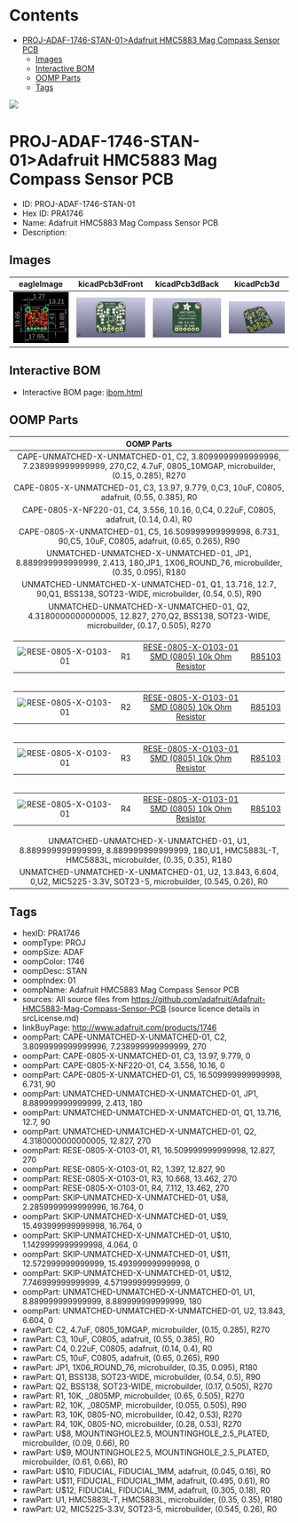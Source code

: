 



Contents
========

* [PROJ-ADAF-1746-STAN-01>Adafruit HMC5883 Mag Compass Sensor PCB](#proj-adaf-1746-stan-01adafruit-hmc5883-mag-compass-sensor-pcb)
	* [Images](#images)
	* [Interactive BOM](#interactive-bom)
	* [OOMP Parts](#oomp-parts)
	* [Tags](#tags)
  
![][im]
# PROJ-ADAF-1746-STAN-01>Adafruit HMC5883 Mag Compass Sensor PCB

- ID: PROJ-ADAF-1746-STAN-01
- Hex ID: PRA1746
- Name: Adafruit HMC5883 Mag Compass Sensor PCB
- Description: 

## Images
  
  

|eagleImage|kicadPcb3dFront|kicadPcb3dBack|kicadPcb3d|
| :---: | :---: | :---: | :---: |
|[![eagleImage](eagleImage_140.png)](eagleImage_600.png)|[![kicadPcb3dFront](kicadPcb3dFront_140.png)](kicadPcb3dFront_600.png)|[![kicadPcb3dBack](kicadPcb3dBack_140.png)](kicadPcb3dBack_600.png)|[![kicadPcb3d](kicadPcb3d_140.png)](kicadPcb3d_600.png)|

## Interactive BOM

- Interactive BOM page: [ibom.html](kicad/bom/ibom.html)

## OOMP Parts
  

|OOMP Parts|
| :---: |
|CAPE-UNMATCHED-X-UNMATCHED-01, C2, 3.8099999999999996, 7.238999999999999, 270,C2, 4.7uF, 0805_10MGAP, microbuilder, (0.15, 0.285), R270|
|CAPE-0805-X-UNMATCHED-01, C3, 13.97, 9.779, 0,C3, 10uF, C0805, adafruit, (0.55, 0.385), R0|
|CAPE-0805-X-NF220-01, C4, 3.556, 10.16, 0,C4, 0.22uF, C0805, adafruit, (0.14, 0.4), R0|
|CAPE-0805-X-UNMATCHED-01, C5, 16.509999999999998, 6.731, 90,C5, 10uF, C0805, adafruit, (0.65, 0.265), R90|
|UNMATCHED-UNMATCHED-X-UNMATCHED-01, JP1, 8.889999999999999, 2.413, 180,JP1, 1X06_ROUND_76, microbuilder, (0.35, 0.095), R180|
|UNMATCHED-UNMATCHED-X-UNMATCHED-01, Q1, 13.716, 12.7, 90,Q1, BSS138, SOT23-WIDE, microbuilder, (0.54, 0.5), R90|
|UNMATCHED-UNMATCHED-X-UNMATCHED-01, Q2, 4.3180000000000005, 12.827, 270,Q2, BSS138, SOT23-WIDE, microbuilder, (0.17, 0.505), R270|
|<table><tr><td>![RESE-0805-X-O103-01](https://raw.githubusercontent.com/oomlout/oomlout_OOMP_parts/main/RESE-0805-X-O103-01/image_140.jpg)</td><td> R1</td><td>[RESE-0805-X-O103-01<br>SMD (0805) 10k Ohm Resistor](https://github.com/oomlout/oomlout_OOMP_parts/tree/main/RESE-0805-X-O103-01/)</td><td>[R85103](https://github.com/oomlout/oomlout_OOMP_parts/tree/main/RESE-0805-X-O103-01/)</td></tr></table>|
|<table><tr><td>![RESE-0805-X-O103-01](https://raw.githubusercontent.com/oomlout/oomlout_OOMP_parts/main/RESE-0805-X-O103-01/image_140.jpg)</td><td> R2</td><td>[RESE-0805-X-O103-01<br>SMD (0805) 10k Ohm Resistor](https://github.com/oomlout/oomlout_OOMP_parts/tree/main/RESE-0805-X-O103-01/)</td><td>[R85103](https://github.com/oomlout/oomlout_OOMP_parts/tree/main/RESE-0805-X-O103-01/)</td></tr></table>|
|<table><tr><td>![RESE-0805-X-O103-01](https://raw.githubusercontent.com/oomlout/oomlout_OOMP_parts/main/RESE-0805-X-O103-01/image_140.jpg)</td><td> R3</td><td>[RESE-0805-X-O103-01<br>SMD (0805) 10k Ohm Resistor](https://github.com/oomlout/oomlout_OOMP_parts/tree/main/RESE-0805-X-O103-01/)</td><td>[R85103](https://github.com/oomlout/oomlout_OOMP_parts/tree/main/RESE-0805-X-O103-01/)</td></tr></table>|
|<table><tr><td>![RESE-0805-X-O103-01](https://raw.githubusercontent.com/oomlout/oomlout_OOMP_parts/main/RESE-0805-X-O103-01/image_140.jpg)</td><td> R4</td><td>[RESE-0805-X-O103-01<br>SMD (0805) 10k Ohm Resistor](https://github.com/oomlout/oomlout_OOMP_parts/tree/main/RESE-0805-X-O103-01/)</td><td>[R85103](https://github.com/oomlout/oomlout_OOMP_parts/tree/main/RESE-0805-X-O103-01/)</td></tr></table>|
|UNMATCHED-UNMATCHED-X-UNMATCHED-01, U1, 8.889999999999999, 8.889999999999999, 180,U1, HMC5883L-T, HMC5883L, microbuilder, (0.35, 0.35), R180|
|UNMATCHED-UNMATCHED-X-UNMATCHED-01, U2, 13.843, 6.604, 0,U2, MIC5225-3.3V, SOT23-5, microbuilder, (0.545, 0.26), R0|

## Tags

- hexID: PRA1746
- oompType: PROJ
- oompSize: ADAF
- oompColor: 1746
- oompDesc: STAN
- oompIndex: 01
- oompName: Adafruit HMC5883 Mag Compass Sensor PCB
- sources: All source files from https://github.com/adafruit/Adafruit-HMC5883-Mag-Compass-Sensor-PCB (source licence details in srcLicense.md)
- linkBuyPage: http://www.adafruit.com/products/1746
- oompPart: CAPE-UNMATCHED-X-UNMATCHED-01, C2, 3.8099999999999996, 7.238999999999999, 270
- oompPart: CAPE-0805-X-UNMATCHED-01, C3, 13.97, 9.779, 0
- oompPart: CAPE-0805-X-NF220-01, C4, 3.556, 10.16, 0
- oompPart: CAPE-0805-X-UNMATCHED-01, C5, 16.509999999999998, 6.731, 90
- oompPart: UNMATCHED-UNMATCHED-X-UNMATCHED-01, JP1, 8.889999999999999, 2.413, 180
- oompPart: UNMATCHED-UNMATCHED-X-UNMATCHED-01, Q1, 13.716, 12.7, 90
- oompPart: UNMATCHED-UNMATCHED-X-UNMATCHED-01, Q2, 4.3180000000000005, 12.827, 270
- oompPart: RESE-0805-X-O103-01, R1, 16.509999999999998, 12.827, 270
- oompPart: RESE-0805-X-O103-01, R2, 1.397, 12.827, 90
- oompPart: RESE-0805-X-O103-01, R3, 10.668, 13.462, 270
- oompPart: RESE-0805-X-O103-01, R4, 7.112, 13.462, 270
- oompPart: SKIP-UNMATCHED-X-UNMATCHED-01, U$8, 2.2859999999999996, 16.764, 0
- oompPart: SKIP-UNMATCHED-X-UNMATCHED-01, U$9, 15.493999999999998, 16.764, 0
- oompPart: SKIP-UNMATCHED-X-UNMATCHED-01, U$10, 1.1429999999999998, 4.064, 0
- oompPart: SKIP-UNMATCHED-X-UNMATCHED-01, U$11, 12.572999999999999, 15.493999999999998, 0
- oompPart: SKIP-UNMATCHED-X-UNMATCHED-01, U$12, 7.746999999999999, 4.571999999999999, 0
- oompPart: UNMATCHED-UNMATCHED-X-UNMATCHED-01, U1, 8.889999999999999, 8.889999999999999, 180
- oompPart: UNMATCHED-UNMATCHED-X-UNMATCHED-01, U2, 13.843, 6.604, 0
- rawPart: C2, 4.7uF, 0805_10MGAP, microbuilder, (0.15, 0.285), R270
- rawPart: C3, 10uF, C0805, adafruit, (0.55, 0.385), R0
- rawPart: C4, 0.22uF, C0805, adafruit, (0.14, 0.4), R0
- rawPart: C5, 10uF, C0805, adafruit, (0.65, 0.265), R90
- rawPart: JP1, 1X06_ROUND_76, microbuilder, (0.35, 0.095), R180
- rawPart: Q1, BSS138, SOT23-WIDE, microbuilder, (0.54, 0.5), R90
- rawPart: Q2, BSS138, SOT23-WIDE, microbuilder, (0.17, 0.505), R270
- rawPart: R1, 10K, _0805MP, microbuilder, (0.65, 0.505), R270
- rawPart: R2, 10K, _0805MP, microbuilder, (0.055, 0.505), R90
- rawPart: R3, 10K, 0805-NO, microbuilder, (0.42, 0.53), R270
- rawPart: R4, 10K, 0805-NO, microbuilder, (0.28, 0.53), R270
- rawPart: U$8, MOUNTINGHOLE2.5, MOUNTINGHOLE_2.5_PLATED, microbuilder, (0.09, 0.66), R0
- rawPart: U$9, MOUNTINGHOLE2.5, MOUNTINGHOLE_2.5_PLATED, microbuilder, (0.61, 0.66), R0
- rawPart: U$10, FIDUCIAL, FIDUCIAL_1MM, adafruit, (0.045, 0.16), R0
- rawPart: U$11, FIDUCIAL, FIDUCIAL_1MM, adafruit, (0.495, 0.61), R0
- rawPart: U$12, FIDUCIAL, FIDUCIAL_1MM, adafruit, (0.305, 0.18), R0
- rawPart: U1, HMC5883L-T, HMC5883L, microbuilder, (0.35, 0.35), R180
- rawPart: U2, MIC5225-3.3V, SOT23-5, microbuilder, (0.545, 0.26), R0



[im]: kicadPcb3d_450.png
